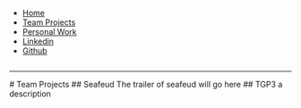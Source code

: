 <ul class="navbar">
  <li class="navbar"><a href="#home">Home</a></li>
  <li class="navbar"><a href="#news">Team Projects</a></li>
  <li class="navbar"><a href="#contact">Personal Work</a></li>
  <li class="navbar"><a href="https://www.linkedin.com/in/yiming-pan-a7b353185/">Linkedin</a></li>
  <li class="navbar"><a href="https://github.com/yimingp">Github</a></li> 
</ul>
<div style="display:inline-block"></div>
<hr>
# Team Projects
## Seafeud
The trailer of seafeud will go here
## TGP3 
a description
